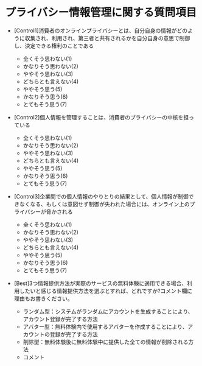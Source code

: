 # プライバシー情報管理に関する質問項目
- [Control1]消費者のオンラインプライバシーとは、自分自身の情報がどのように収集され、利用され、第三者と共有されるかを自分自身の意思で制御し、決定できる権利のことである
    - 全くそう思わない(1)
    - かなりそう思わない(2)
    - ややそう思わない(3)
    - どちらとも言えない(4)
    - ややそう思う(5)
    - かなりそう思う(6)
    - とてもそう思う(7)
- [Control2]個人情報を管理することは、消費者のプライバシーの中核を担っている
    - 全くそう思わない(1)
    - かなりそう思わない(2)
    - ややそう思わない(3)
    - どちらとも言えない(4)
    - ややそう思う(5)
    - かなりそう思う(6)
    - とてもそう思う(7)
- [Control3]企業間での個人情報のやりとりの結果として、個人情報が制御できなくなる、もしくは意図せず制御が失われた場合には、オンライン上のプライバシーが脅かされる
    - 全くそう思わない(1)
    - かなりそう思わない(2)
    - ややそう思わない(3)
    - どちらとも言えない(4)
    - ややそう思う(5)
    - かなりそう思う(6)
    - とてもそう思う(7)

- [Best]3つ情報提供方法が実際のサービスの無料体験に適用できる場合、利用したいと感じる情報提供方法を選ぶとすれば、どれですか?コメント欄に理由もお書きください。
    - ランダム型：システムがランダムにアカウントを生成することにより、アカウント登録が完了する方法
    - アバター型：無料体験内で使用するアバターを作成することにより、アカウントの登録が完了する方法
    - 削除型：無料体験後に無料体験中に提供した全ての情報が削除される方法
    - コメント